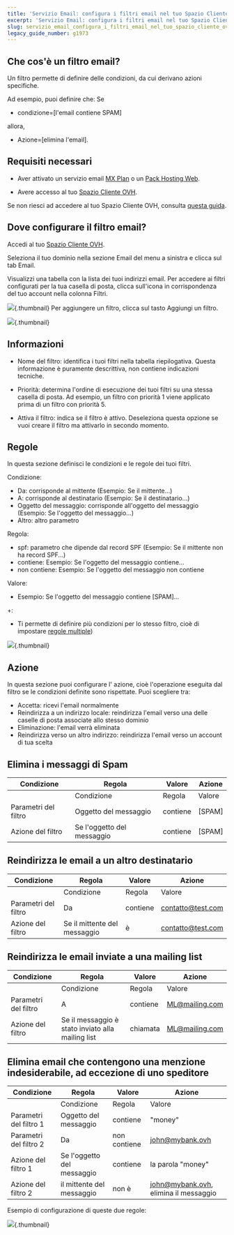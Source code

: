 ```yaml
---
title: 'Servizio Email: configura i filtri email nel tuo Spazio Cliente OVH'
excerpt: 'Servizio Email: configura i filtri email nel tuo Spazio Cliente OVH'
slug: servizio_email_configura_i_filtri_email_nel_tuo_spazio_cliente_ovh
legacy_guide_number: g1973
---
```



## Che cos'è un filtro email?
Un filtro permette di definire delle condizioni, da cui derivano azioni specifiche.

Ad esempio, puoi definire che:
Se

- condizione=[l'email contiene SPAM]

allora,

- Azione=[elimina l'email].




## Requisiti necessari

- Aver attivato un servizio email [MX Plan](https://www.ovh.it/prodotti/mxplan.xml) o un [Pack Hosting Web](https://www.ovh.it/hosting-web/).

- Avere accesso al tuo [Spazio Cliente OVH](https://www.ovh.com/auth/?action=gotomanager&from=https://www.ovh.it/&ovhSubsidiary=it).

Se non riesci ad accedere al tuo Spazio Cliente OVH, consulta [questa guida](https://www.ovh.it/g1909.hosting_web_gestisci_le_tue_password#le_password_associate_ai_tuoi_servizi_di_web_hosting_ovh_accesso_al_tuo_spazio_cliente_ovh).


## Dove configurare il filtro email?

Accedi al tuo [Spazio Cliente OVH](https://www.ovh.com/auth/?action=gotomanager&from=https://www.ovh.it/&ovhSubsidiary=it).

Seleziona il tuo dominio nella sezione Email del menu a sinistra e clicca sul tab Email.

Visualizzi una tabella con la lista dei tuoi indirizzi email. Per accedere ai filtri configurati per la tua casella di posta, clicca sull'icona in corrispondenza del tuo account nella colonna Filtri.

![](images/img_3240.jpg){.thumbnail}
Per aggiungere un filtro, clicca sul tasto Aggiungi un filtro.

![](images/img_3239.jpg){.thumbnail}


## Informazioni

- Nome del filtro: identifica i tuoi filtri nella tabella riepilogativa. Questa informazione è puramente descrittiva, non contiene indicazioni tecniche.

- Priorità: determina l'ordine di esecuzione dei tuoi filtri su una stessa casella di posta. Ad esempio, un filtro con priorità 1 viene applicato prima di un filtro con priorità 5.

- Attiva il filtro: indica se il filtro è attivo.
Deseleziona questa opzione se vuoi creare il filtro ma attivarlo in secondo momento.

## Regole

In questa sezione definisci le condizioni e le regole dei tuoi filtri.

Condizione:

- Da: corrisponde al mittente (Esempio: Se il mittente...)
- A: corrisponde al destinatario (Esempio: Se il destinatario...)
- Oggetto del messaggio: corrisponde all'oggetto del messaggio (Esempio: Se l'oggetto del messaggio...)
- Altro: altro parametro

Regola:
- spf: parametro che dipende dal record SPF (Esempio: Se il mittente non ha record SPF...)
- contiene: Esempio: Se l'oggetto del messaggio contiene...
- non contiene: Esempio: Se l'oggetto del messaggio non contiene

Valore:
- Esempio: Se l'oggetto del messaggio contiene [SPAM]...


+:

- Ti permette di definire più condizioni per lo stesso filtro, cioè di impostare [regole multiple](#MULTI))



![](images/img_3241.jpg){.thumbnail}

## Azione

In questa sezione puoi configurare l' azione, cioè l'operazione eseguita dal filtro se le condizioni definite sono rispettate. Puoi scegliere tra:


- Accetta: ricevi l'email normalmente
- Reindirizza a un indirizzo locale: reindirizza l'email verso una delle caselle di posta associate allo stesso dominio
- Eliminazione: l'email verrà eliminata
- Reindirizza verso un altro indirizzo: reindirizza l'email verso un account di tua scelta

## Elimina i messaggi di Spam

|Condizione|Regola|Valore|Azione|
|---|---|---|---|
||Condizione|Regola|Valore|Azione|
|Parametri del filtro|Oggetto del messaggio|contiene|[SPAM]|eliminazione|
|Azione del filtro|Se l'oggetto del messaggio|contiene|[SPAM]|allora, elimina il messaggio|

## Reindirizza le email a un altro destinatario

|Condizione|Regola|Valore|Azione|
|---|---|---|---|
||Condizione|Regola|Valore|Azione|
|Parametri del filtro|Da|contiene|contatto@test.com|Reindirizza verso un altro indirizzo: account@finance.com|
|Azione del filtro|Se il mittente del messaggio|è|contatto@test.com|allora, reindirizza l'email a account@finance.com|

## Reindirizza le email inviate a una mailing list

|Condizione|Regola|Valore|Azione|
|---|---|---|---|
||Condizione|Regola|Valore|Azione|
|Parametri del filtro|A|contiene|ML@mailing.com|Reindirizza a un indirizzo locale:  nome@tuodominio.com|
|Azione del filtro|Se il messaggio è stato inviato alla mailing list |chiamata|ML@mailing.com|allora, reindirizza il messaggio a un tuo altro indirizzo:nome@tuodominio.com|

## Elimina email che contengono una menzione indesiderabile, ad eccezione di uno speditore

|Condizione|Regola|Valore|Azione|
|---|---|---|---|
||Condizione|Regola|Valore|Azione|
|Parametri del filtro 1|Oggetto del messaggio|contiene|"money"|eliminazione|
|Parametri del filtro 2|Da|non contiene|john@mybank.ovh|eliminazione|
|Azione del filtro 1|Se l'oggetto del messaggio|contiene|la parola "money"|e se|
|Azione del filtro 2|il mittente del messaggio|non è|john@mybank.ovh, elimina il messaggio|money

Esempio di configurazione di queste due regole:

![](images/img_3242.jpg){.thumbnail}

